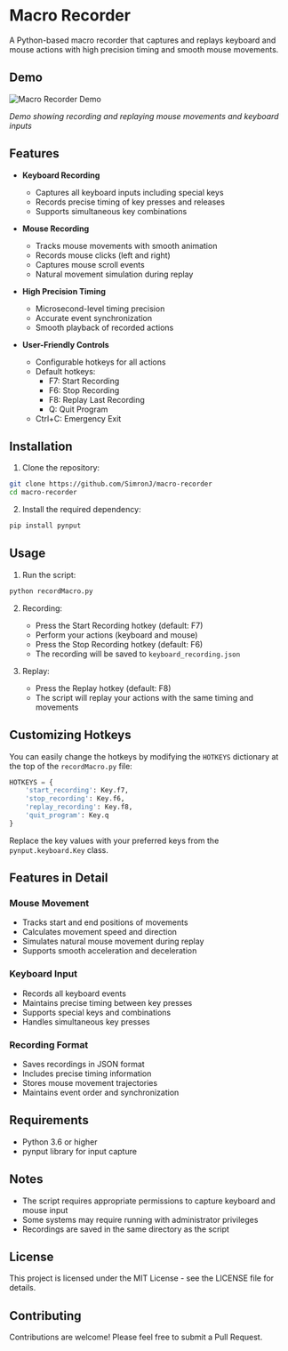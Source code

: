 # Macro Recorder

A Python-based macro recorder that captures and replays keyboard and mouse actions with high precision timing and smooth mouse movements.

## Demo

![Macro Recorder Demo](demo.gif)

*Demo showing recording and replaying mouse movements and keyboard inputs*

## Features

- **Keyboard Recording**
  - Captures all keyboard inputs including special keys
  - Records precise timing of key presses and releases
  - Supports simultaneous key combinations

- **Mouse Recording**
  - Tracks mouse movements with smooth animation
  - Records mouse clicks (left and right)
  - Captures mouse scroll events
  - Natural movement simulation during replay

- **High Precision Timing**
  - Microsecond-level timing precision
  - Accurate event synchronization
  - Smooth playback of recorded actions

- **User-Friendly Controls**
  - Configurable hotkeys for all actions
  - Default hotkeys:
    - F7: Start Recording
    - F6: Stop Recording
    - F8: Replay Last Recording
    - Q: Quit Program
  - Ctrl+C: Emergency Exit

## Installation

1. Clone the repository:
```bash
git clone https://github.com/SimronJ/macro-recorder
cd macro-recorder
```

2. Install the required dependency:
```bash
pip install pynput
```

## Usage

1. Run the script:
```bash
python recordMacro.py
```

2. Recording:
   - Press the Start Recording hotkey (default: F7)
   - Perform your actions (keyboard and mouse)
   - Press the Stop Recording hotkey (default: F6)
   - The recording will be saved to `keyboard_recording.json`

3. Replay:
   - Press the Replay hotkey (default: F8)
   - The script will replay your actions with the same timing and movements

## Customizing Hotkeys

You can easily change the hotkeys by modifying the `HOTKEYS` dictionary at the top of the `recordMacro.py` file:

```python
HOTKEYS = {
    'start_recording': Key.f7,
    'stop_recording': Key.f6,
    'replay_recording': Key.f8,
    'quit_program': Key.q
}
```

Replace the key values with your preferred keys from the `pynput.keyboard.Key` class.

## Features in Detail

### Mouse Movement
- Tracks start and end positions of movements
- Calculates movement speed and direction
- Simulates natural mouse movement during replay
- Supports smooth acceleration and deceleration

### Keyboard Input
- Records all keyboard events
- Maintains precise timing between key presses
- Supports special keys and combinations
- Handles simultaneous key presses

### Recording Format
- Saves recordings in JSON format
- Includes precise timing information
- Stores mouse movement trajectories
- Maintains event order and synchronization

## Requirements

- Python 3.6 or higher
- pynput library for input capture

## Notes

- The script requires appropriate permissions to capture keyboard and mouse input
- Some systems may require running with administrator privileges
- Recordings are saved in the same directory as the script

## License

This project is licensed under the MIT License - see the LICENSE file for details.

## Contributing

Contributions are welcome! Please feel free to submit a Pull Request. 
